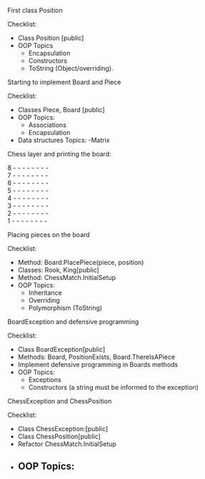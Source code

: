 First class Position

Checklist:
 - Class Position [public]
 - OOP Topics
   - Encapsulation
   - Constructors
   - ToString (Object/overriding).

Starting to implement Board and Piece

Checklist:
 - Classes Piece, Board [public]
 - OOP Topics:
   - Associations
   - Encapsulation
 - Data structures Topics:
   -Matrix


Chess layer and printing the board:

8 - - - - - - - - <br>
7 - - - - - - - - <br>
6 - - - - - - - - <br>
5 - - - - - - - - <br>
4 - - - - - - - - <br>
3 - - - - - - - - <br>
2 - - - - - - - - <br>
1 - - - - - - - - <br>

Placing pieces on the board

Checklist:
 - Method: Board.PlacePiece(piece, position)
 - Classes: Rook, King[public]
 - Method: ChessMatch.InitialSetup
 - OOP Topics:
   - Inheritance
   - Overriding
   - Polymorphism (ToString)


BoardException and defensive programming

Checklist:
   - Class BoardException[public]
   - Methods: Board, PositionExists, Board.ThereIsAPiece
   - Implement defensive programming in Boards methods
   - OOP Topics:
     - Exceptions
     - Constructors (a string must be informed to the exception)

ChessException and ChessPosition

Checklist:
 - Class ChessException:[public]
 - Class ChessPosition[public]
 - Refactor ChessMatch.InitialSetup
 - OOP Topics:
   - 